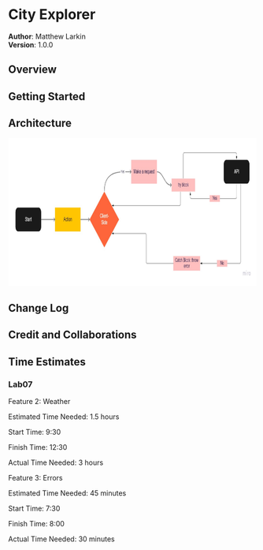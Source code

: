 # **City Explorer**

**Author**: Matthew Larkin  
**Version**: 1.0.0

## **Overview**

## **Getting Started**

## **Architecture**

<img src="img/Lab06%20WRRC.jpg" width="800" height="300"/>

## **Change Log**

## **Credit and Collaborations**

## **Time Estimates**

### Lab07

Feature 2: Weather

Estimated Time Needed: 1.5 hours

Start Time: 9:30

Finish Time: 12:30

Actual Time Needed: 3 hours

Feature 3: Errors

Estimated Time Needed: 45 minutes

Start Time: 7:30

Finish Time: 8:00

Actual Time Needed: 30 minutes

